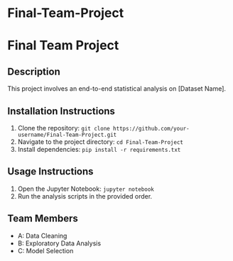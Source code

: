 # Final-Team-Project
# Final Team Project

## Description
This project involves an end-to-end statistical analysis on [Dataset Name].

## Installation Instructions
1. Clone the repository: `git clone https://github.com/your-username/Final-Team-Project.git`
2. Navigate to the project directory: `cd Final-Team-Project`
3. Install dependencies: `pip install -r requirements.txt`

## Usage Instructions
1. Open the Jupyter Notebook: `jupyter notebook`
2. Run the analysis scripts in the provided order.

## Team Members
- A: Data Cleaning
- B: Exploratory Data Analysis
- C: Model Selection
